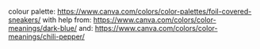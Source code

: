 colour palette: https://www.canva.com/colors/color-palettes/foil-covered-sneakers/
with help from: https://www.canva.com/colors/color-meanings/dark-blue/
and: https://www.canva.com/colors/color-meanings/chili-pepper/
